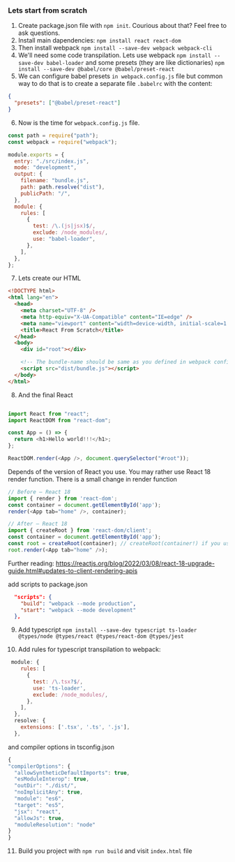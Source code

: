 ### Lets start from scratch

1. Create package.json file with `npm init`. Courious about that? Feel free to ask questions.
2. Install main dapendencies: `npm install react react-dom`
3. Then install webpack `npm install --save-dev webpack webpack-cli`
4. We'll need some code transpilation. Lets use webpack `npm install --save-dev babel-loader` and some presets (they are like dictionaries) `npm install --save-dev @babel/core @babel/preset-react`
5. We can configure babel presets `in webpack.config.js` file but common way to do that is to create a separate file `.babelrc` with the content:

```json
{
  "presets": ["@babel/preset-react"]
}
```

6. Now is the time for `webpack.config.js` file.

```javascript
const path = require("path");
const webpack = require("webpack");

module.exports = {
  entry: "./src/index.js",
  mode: "development",
  output: {
    filename: "bundle.js",
    path: path.resolve("dist"),
    publicPath: "/",
  },
  module: {
    rules: [
      {
        test: /\.(js|jsx)$/,
        exclude: /node_modules/,
        use: "babel-loader",
      },
    ],
  },
};
```

7. Lets create our HTML

```html
<!DOCTYPE html>
<html lang="en">
  <head>
    <meta charset="UTF-8" />
    <meta http-equiv="X-UA-Compatible" content="IE=edge" />
    <meta name="viewport" content="width=device-width, initial-scale=1.0" />
    <title>React From Scratch</title>
  </head>
  <body>
    <div id="root"></div>

    <!-- The bundle-name should be same as you defined in webpack config file -->
    <script src="dist/bundle.js"></script>
  </body>
</html>
```

8. And the final React

```javascript

import React from "react";
import ReactDOM from "react-dom";

const App = () => {
  return <h1>Hello world!!!</h1>;
};

ReactDOM.render(<App />, document.querySelector("#root"));

```
Depends of the version of React you use. You may rather use React 18 render function. There is a small change in render function

```javascript
// Before – React 18
import { render } from 'react-dom';
const container = document.getElementById('app');
render(<App tab="home" />, container);

// After – React 18
import { createRoot } from 'react-dom/client';
const container = document.getElementById('app');
const root = createRoot(container); // createRoot(container!) if you use TypeScript
root.render(<App tab="home" />);
```
Further reading: https://reactjs.org/blog/2022/03/08/react-18-upgrade-guide.html#updates-to-client-rendering-apis

add scripts to package.json

```json
  "scripts": {
    "build": "webpack --mode production",
    "start": "webpack --mode development"
  },
  ```

9. Add typescript `npm install --save-dev typescript ts-loader @types/node @types/react @types/react-dom @types/jest`

10. Add rules for typescript transpilation to webpack:

```javascript
 module: {
    rules: [
      {
        test: /\.tsx?$/,
        use: 'ts-loader',
        exclude: /node_modules/,
      },
    ],
  },
  resolve: {
    extensions: ['.tsx', '.ts', '.js'],
  },
```

and compiler options in tsconfig.json

```javascript
{
"compilerOptions": {
  "allowSyntheticDefaultImports": true,
  "esModuleInterop": true,
  "outDir": "./dist/",
  "noImplicitAny": true,
  "module": "es6",
  "target": "es5",
  "jsx": "react",
  "allowJs": true,
  "moduleResolution": "node"
}
}
```

11. Build you project with ```npm run build``` and visit ```index.html``` file


